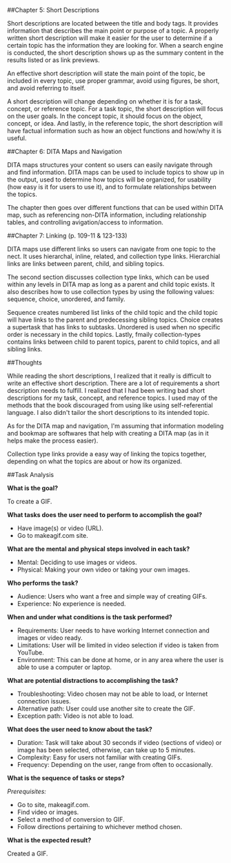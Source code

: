##Chapter 5: Short Descriptions

Short descriptions are located between the title and body tags. It provides information that describes the main point or purpose of a topic. A properly written short description will make it easier for the user to determine if a certain topic has the information they are looking for. When a search engine is conducted, the short description shows up as the summary content in the results listed or as link previews.

An effective short description will state the main point of the topic, be included in every topic, use proper grammar, avoid using figures, be short, and avoid referring to itself. 

A short description will change depending on whether it is for a task, concept, or reference topic. For a task topic, the short description will focus on the user goals. In the concept topic, it should focus on the object, concept, or idea. And lastly, in the reference topic, the short description will have factual information such as how an object functions and how/why it is useful. 

##Chapter 6: DITA Maps and Navigation

DITA maps structures your content so users can easily navigate through and find information. DITA maps can be used to include topics to show up in the output, used to determine how topics will be organized, for usability (how easy is it for users to use it), and to formulate relationships between the topics. 

The chapter then goes over different functions that can be used within DITA map, such as referencing non-DITA information, including relationship tables, and controlling  avigation/access to information. 

##Chapter 7: Linking (p. 109-11 & 123-133)

DITA maps use different links so users can navigate from one topic to the nect. It uses hierarchal, inline, related, and collection type links. Hierarchial links are links between parent, child, and sibling topics. 

The second section discusses collection type links, which can be used within any levels in DITA map as long as a parent and child topic exists. It also describes how to use collection types by using the following values: sequence, choice, unordered, and family.

Sequence creates numbered list links of the child topic and the child topic will have links to the parent and predecessing sibling topics. Choice creates a supertask that has links to subtasks. Unordered is used when no specific order is necessary in the child topics. Lastly, fmaily collection-types contains links between child to parent topics, parent to child topics, and all sibling links.

##Thoughts

While reading the short descriptions, I realized that it really is difficult to write an effective short description. There are a lot of requirements a short description needs to fulfill. I realized that I had been writing bad short descriptions for my task, concept, and reference topics. I used may of the methods that the book discouraged from using like using self-referential language. I also didn't tailor the short descriptions to its intended topic. 

As for the DITA map and navigation, I'm assuming that information modeling and bookmap are softwares that help with creating a DITA map (as in it helps make the process easier). 

Collection type links provide a easy way of linking the topics together, depending on what the topics are about or how its organized. 

##Task Analysis

__What is the goal?__

To create a GIF.

__What tasks does the user need to perform to accomplish the goal?__

* Have image(s) or video (URL).
* Go to makeagif.com site.

__What are the mental and physical steps involved in each task?__

* Mental: Deciding to use images or videos.
* Physical: Making your own video or taking your own images.

__Who performs the task?__

* Audience: Users who want a free and simple way of creating GIFs.
* Experience: No experience is needed.

__When and under what conditions is the task performed?__

* Requirements: User needs to have working Internet connection and images or video ready.
* Limitations: User will be limited in video selection if video is taken from YouTube. 
* Environment: This can be done at home, or in any area where the user is able to use a computer or laptop.

__What are potential distractions to accomplishing the task?__

* Troubleshooting: Video chosen may not be able to load, or Internet connection issues.
* Alternative path: User could use another site to create the GIF.
* Exception path: Video is not able to load. 

__What does the user need to know about the task?__

* Duration: Task will take about 30 seconds if video (sections of video) or image has been selected, otherwise, can take up to 5 minutes.
* Complexity: Easy for users not familiar with creating GIFs.
* Frequency: Depending on the user, range from often to occasionally. 

__What is the sequence of tasks or steps?__

_Prerequisites:_

* Go to site, makeagif.com.
* Find video or images.
* Select a method of conversion to GIF.
* Follow directions pertaining to whichever method chosen.

__What is the expected result?__

Created a GIF.
